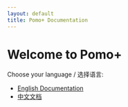 ```yaml
---
layout: default
title: Pomo+ Documentation
---
```


# Welcome to Pomo+

Choose your language / 选择语言:

- [English Documentation](/terms/en)
- [中文文档](/terms/zh) 